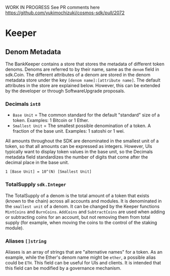 WORK IN PROGRESS 
See PR comments here https://github.com/yukimochizuki/cosmos-sdk/pull/2072

# Keeper

## Denom Metadata

The BankKeeper contains a store that stores the metadata of different token denoms.  Denoms are referred to by their name, same as the `denom` field in sdk.Coin.  The different attributes of a denom are stored in the denom metadata store under the key `[denom name]:[attribute name]`.  The default attributes in the store are explained below.  However, this can be extended by the developer or through SoftwareUpgrade proposals.

### Decimals `int8`

- `Base Unit` = The common standard for the default "standard" size of a token. Examples: 1 Bitcoin or 1 Ether.
- `Smallest Unit` = The smallest possible denomination of a token. A fraction of the base unit.  Examples: 1 satoshi or 1 wei.

All amounts throughout the SDK are denominated in the smallest unit of a token, so that all amounts can be expressed as integers.  However, UIs typically want to display token values in the base unit, so the Decimals metadata field standardizes the number of digits that come after the decimal place in the base unit.

`1 [Base Unit] = 10^(N) [Smallest Unit]`

### TotalSupply `sdk.Integer`

The TotalSupply of a denom is the total amount of a token that exists (known to the chain) across all accounts and modules.  It is denominated in the `smallest unit` of a denom.  It can be changed by the Keeper functions `MintCoins` and `BurnCoins`.  `AddCoins` and `SubtractCoins` are used when adding or subtracting coins for an account, but not removing them from total supply (for example, when moving the coins to the control of the staking module).

### Aliases `[]string`

Aliases is an array of strings that are "alternative names" for a token. As an example, while the Ether's denom name might be `ether`, a possible alias could be `ETH`.  This field can be useful for UIs and clients.  It is intended that this field can be modified by a governance mechanism.
